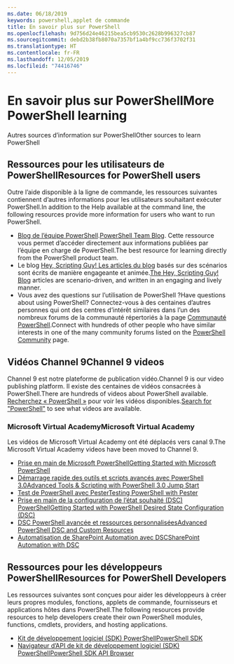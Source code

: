 ```yaml
---
ms.date: 06/18/2019
keywords: powershell,applet de commande
title: En savoir plus sur PowerShell
ms.openlocfilehash: 9d756d24e46215bea5cb9530c2628b996327cb87
ms.sourcegitcommit: debd2b38fb8070a7357bf1a4bf9cc736f3702f31
ms.translationtype: HT
ms.contentlocale: fr-FR
ms.lasthandoff: 12/05/2019
ms.locfileid: "74416746"
---
```

# <a name="more-powershell-learning"></a><span data-ttu-id="570f2-103">En savoir plus sur PowerShell</span><span class="sxs-lookup"><span data-stu-id="570f2-103">More PowerShell learning</span></span>

<span data-ttu-id="570f2-104">Autres sources d’information sur PowerShell</span><span class="sxs-lookup"><span data-stu-id="570f2-104">Other sources to learn PowerShell</span></span>

## <a name="resources-for-powershell-users"></a><span data-ttu-id="570f2-105">Ressources pour les utilisateurs de PowerShell</span><span class="sxs-lookup"><span data-stu-id="570f2-105">Resources for PowerShell users</span></span>

<span data-ttu-id="570f2-106">Outre l’aide disponible à la ligne de commande, les ressources suivantes contiennent d’autres informations pour les utilisateurs souhaitant exécuter PowerShell.</span><span class="sxs-lookup"><span data-stu-id="570f2-106">In addition to the Help available at the command line, the following resources provide more information for users who want to run PowerShell.</span></span>

- <span data-ttu-id="570f2-107">[Blog de l’équipe PowerShell](https://devblogs.microsoft.com/powershell/).</span><span class="sxs-lookup"><span data-stu-id="570f2-107">[PowerShell Team Blog](https://devblogs.microsoft.com/powershell/).</span></span> <span data-ttu-id="570f2-108">Cette ressource vous permet d’accéder directement aux informations publiées par l’équipe en charge de PowerShell.</span><span class="sxs-lookup"><span data-stu-id="570f2-108">The best resource for learning directly from the PowerShell product team.</span></span>
- <span data-ttu-id="570f2-109">Le blog [Hey, Scripting Guy! Les articles du blog](https://devblogs.microsoft.com/scripting/) basés sur des scénarios sont écrits de manière engageante et animée.</span><span class="sxs-lookup"><span data-stu-id="570f2-109">[The Hey, Scripting Guy! Blog](https://devblogs.microsoft.com/scripting/) articles are scenario-driven, and written in an engaging and lively manner.</span></span>
- <span data-ttu-id="570f2-110">Vous avez des questions sur l’utilisation de PowerShell ?</span><span class="sxs-lookup"><span data-stu-id="570f2-110">Have questions about using PowerShell?</span></span> <span data-ttu-id="570f2-111">Connectez-vous à des centaines d’autres personnes qui ont des centres d’intérêt similaires dans l’un des nombreux forums de la communauté répertoriés à la page [Communauté PowerShell](/powershell/#pivot=main&panel=community).</span><span class="sxs-lookup"><span data-stu-id="570f2-111">Connect with hundreds of other people who have similar interests in one of the many community forums listed on the [PowerShell Community](/powershell/#pivot=main&panel=community) page.</span></span>

## <a name="channel-9-videos"></a><span data-ttu-id="570f2-112">Vidéos Channel 9</span><span class="sxs-lookup"><span data-stu-id="570f2-112">Channel 9 videos</span></span>

<span data-ttu-id="570f2-113">Channel 9 est notre plateforme de publication vidéo.</span><span class="sxs-lookup"><span data-stu-id="570f2-113">Channel 9 is our video publishing platform.</span></span> <span data-ttu-id="570f2-114">Il existe des centaines de vidéos consacrées à PowerShell.</span><span class="sxs-lookup"><span data-stu-id="570f2-114">There are hundreds of videos about PowerShell available.</span></span> <span data-ttu-id="570f2-115">[Recherchez « PowerShell »](https://channel9.msdn.com/Search?term=PowerShell&sortBy=top-rated) pour voir les vidéos disponibles.</span><span class="sxs-lookup"><span data-stu-id="570f2-115">[Search for "PowerShell"](https://channel9.msdn.com/Search?term=PowerShell&sortBy=top-rated) to see what videos are available.</span></span>

### <a name="microsoft-virtual-academy"></a><span data-ttu-id="570f2-116">Microsoft Virtual Academy</span><span class="sxs-lookup"><span data-stu-id="570f2-116">Microsoft Virtual Academy</span></span>

<span data-ttu-id="570f2-117">Les vidéos de Microsoft Virtual Academy ont été déplacés vers canal 9.</span><span class="sxs-lookup"><span data-stu-id="570f2-117">The Microsoft Virtual Academy videos have been moved to Channel 9.</span></span>

- [<span data-ttu-id="570f2-118">Prise en main de Microsoft PowerShell</span><span class="sxs-lookup"><span data-stu-id="570f2-118">Getting Started with Microsoft PowerShell</span></span>](https://channel9.msdn.com/Series/Getting-Started-with-Microsoft-PowerShell)
- [<span data-ttu-id="570f2-119">Démarrage rapide des outils et scripts avancés avec PowerShell 3.0</span><span class="sxs-lookup"><span data-stu-id="570f2-119">Advanced Tools & Scripting with PowerShell 3.0 Jump Start</span></span>](https://channel9.msdn.com/Series/Advanced-Tools-and-Scripting-with-PowerShell-3.0-Jump-Start)
- [<span data-ttu-id="570f2-120">Test de PowerShell avec Pester</span><span class="sxs-lookup"><span data-stu-id="570f2-120">Testing PowerShell with Pester</span></span>](https://channel9.msdn.com/Series/Testing-PowerShell-with-Pester)
- [<span data-ttu-id="570f2-121">Prise en main de la configuration de l’état souhaité (DSC) PowerShell</span><span class="sxs-lookup"><span data-stu-id="570f2-121">Getting Started with PowerShell Desired State Configuration (DSC)</span></span>](https://channel9.msdn.com/Series/Getting-Started-with-PowerShell-DSC)
- [<span data-ttu-id="570f2-122">DSC PowerShell avancée et ressources personnalisées</span><span class="sxs-lookup"><span data-stu-id="570f2-122">Advanced PowerShell DSC and Custom Resources</span></span>](https://channel9.msdn.com/Series/Advanced-PowerShell-DSC-and-Custom-Resources)
- [<span data-ttu-id="570f2-123">Automatisation de SharePoint Automation avec DSC</span><span class="sxs-lookup"><span data-stu-id="570f2-123">SharePoint Automation with DSC</span></span>](https://channel9.msdn.com/Series/SharePoint-Automation-with-DSC)

## <a name="resources-for-powershell-developers"></a><span data-ttu-id="570f2-124">Ressources pour les développeurs PowerShell</span><span class="sxs-lookup"><span data-stu-id="570f2-124">Resources for PowerShell Developers</span></span>

<span data-ttu-id="570f2-125">Les ressources suivantes sont conçues pour aider les développeurs à créer leurs propres modules, fonctions, applets de commande, fournisseurs et applications hôtes dans PowerShell.</span><span class="sxs-lookup"><span data-stu-id="570f2-125">The following resources provide resources to help developers create their own PowerShell modules, functions, cmdlets, providers, and hosting applications.</span></span>

- [<span data-ttu-id="570f2-126">Kit de développement logiciel (SDK) PowerShell</span><span class="sxs-lookup"><span data-stu-id="570f2-126">PowerShell SDK</span></span>](/powershell/scripting/developer/windows-powershell)
- [<span data-ttu-id="570f2-127">Navigateur d’API de kit de développement logiciel (SDK) PowerShell</span><span class="sxs-lookup"><span data-stu-id="570f2-127">PowerShell SDK API Browser</span></span>](/dotnet/api/system.management.automation)
